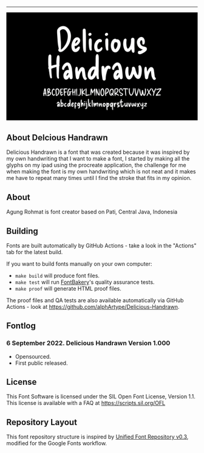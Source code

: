----

![Sample Image](documentation/image1.png)

## About Delcious Handrawn

Delicious Handrawn is a font that was created because it was inspired by my own handwriting that I want to make a font, I started by making all the glyphs on my ipad using the procreate application, the challenge for me when making the font is my own handwriting which is not neat and it makes me have to repeat many times until I find the stroke that fits in my opinion.

## About

Agung Rohmat is font creator based on Pati, Central Java, Indonesia

## Building

Fonts are built automatically by GitHub Actions - take a look in the "Actions" tab for the latest build.

If you want to build fonts manually on your own computer:

* `make build` will produce font files.
* `make test` will run [FontBakery](https://github.com/googlefonts/fontbakery)'s quality assurance tests.
* `make proof` will generate HTML proof files.

The proof files and QA tests are also available automatically via GitHub Actions - look at https://github.com/alphArtype/Delicious-Handrawn.

## Fontlog

### 6 September 2022. Delicious Handrawn Version 1.000
- Opensourced.
- First public released.

## License

This Font Software is licensed under the SIL Open Font License, Version 1.1.
This license is available with a FAQ at
https://scripts.sil.org/OFL

## Repository Layout

This font repository structure is inspired by [Unified Font Repository v0.3](https://github.com/unified-font-repository/Unified-Font-Repository), modified for the Google Fonts workflow.
